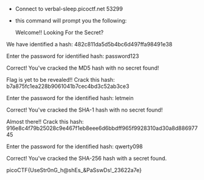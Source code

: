 * Connect to verbal-sleep.picoctf.net 53299
* this command will prompt you the following:

  Welcome!! Looking For the Secret?



We have identified a hash: 482c811da5d5b4bc6d497ffa98491e38

Enter the password for identified hash: password123

Correct! You've cracked the MD5 hash with no secret found!



Flag is yet to be revealed!! Crack this hash: b7a875fc1ea228b9061041b7cec4bd3c52ab3ce3

Enter the password for the identified hash: letmein

Correct! You've cracked the SHA-1 hash with no secret found!



Almost there!! Crack this hash: 916e8c4f79b25028c9e467f1eb8eee6d6bbdff965f9928310ad30a8d88697745

Enter the password for the identified hash: qwerty098

Correct! You've cracked the SHA-256 hash with a secret found.


picoCTF{UseStr0nG\_h@shEs\_\&PaSswDs!\_23622a7e}

